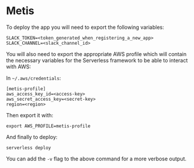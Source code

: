 # Metis

To deploy the app you will need to export the following variables:
```
SLACK_TOKEN=<token_generated_when_registering_a_new_app>
SLACK_CHANNEL=<slack_channel_id>
```

You will also need to export the appropriate AWS profile which will
contain the necessary variables for the Serverless framework to be able
to interact with AWS:

In `~/.aws/credentials`:
```
[metis-profile]
aws_access_key_id=<access-key>
aws_secret_access_key=<secret-key>
region=<region>
```

Then export it with:
```
export AWS_PROFILE=metis-profile
```

And finally to deploy:
```
serverless deploy
```
You can add the `-v` flag to the above command for a more verbose
output.
